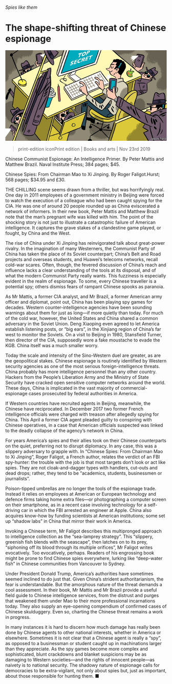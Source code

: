 ###### Spies like them

# The shape-shifting threat of Chinese espionage 

![image](images/20191123_BKD001_0.jpg) 

> print-edition iconPrint edition | Books and arts | Nov 23rd 2019 

Chinese Communist Espionage: An Intelligence Primer. By Peter Mattis and Matthew Brazil. Naval Institute Press; 384 pages; $45. 

Chinese Spies: From Chairman Mao to Xi Jinping. By Roger Faligot.Hurst; 568 pages; $34.95 and £30. 

THE CHILLING scene seems drawn from a thriller, but was horrifyingly real. One day in 2011 employees of a government ministry in Beijing were forced to watch the execution of a colleague who had been caught spying for the CIA. He was one of around 20 people rounded up as China eviscerated a network of informers. In their new book, Peter Mattis and Matthew Brazil note that the man’s pregnant wife was killed with him. The point of the shocking story is not just to illustrate a catastrophic failure of American intelligence. It captures the grave stakes of a clandestine game played, or fought, by China and the West. 

The rise of China under Xi Jinping has reinvigorated talk about great-power rivalry. In the imagination of many Westerners, the Communist Party of China has taken the place of its Soviet counterpart; China’s Belt and Road projects and overseas students, and Huawei’s telecoms networks, recall cold-war scares. Often, though, the fevered discussion of China’s reach and influence lacks a clear understanding of the tools at its disposal, and of what the modern Communist Party really wants. This fuzziness is especially evident in the realm of espionage. To some, every Chinese traveller is a potential spy; others dismiss fears of rampant Chinese spooks as paranoia. 

As Mr Mattis, a former CIA analyst, and Mr Brazil, a former American army officer and diplomat, point out, China has been playing spy games for decades. Western counter-intelligence agencies have been sounding warnings about them for just as long—if more quietly than today. For much of the cold war, however, the United States and China shared a common adversary in the Soviet Union. Deng Xiaoping even agreed to let America establish listening posts, or “big ears”, in the Xinjiang region of China’s far west to monitor the Soviets. On a visit to Beijing in 1980, Stansfield Turner, then director of the CIA, supposedly wore a fake moustache to evade the KGB. China itself was a much smaller worry. 

Today the scale and intensity of the Sino-Western duel are greater, as are the geopolitical stakes. Chinese espionage is routinely identified by Western security agencies as one of the most serious foreign-intelligence threats. China probably has more intelligence personnel than any other country. Hackers from the People’s Liberation Army and the Ministry of State Security have cracked open sensitive computer networks around the world. These days, China is implicated in the vast majority of commercial-espionage cases prosecuted by federal authorities in America. 

If Western countries have recruited agents in Beijing, meanwhile, the Chinese have reciprocated. In December 2017 two former French intelligence officials were charged with treason after allegedly spying for China. This April a former CIA agent pleaded guilty to conspiring with Chinese operatives, in a case that American officials suspected was linked to the deadly collapse of the agency’s network in China. 

For years America’s spies and their allies took on their Chinese counterparts on the quiet, preferring not to disrupt diplomacy. In any case, this was a slippery adversary to grapple with. In “Chinese Spies: From Chairman Mao to Xi Jinping”, Roger Faligot, a French author, relates the verdict of an FBI spy-hunter: the trouble with the job is that most targets don’t look or act like spies. They are not cloak-and-dagger types with handlers, cut-outs and dead drops; rather, they tend to be “academics, students, businessmen or journalists”. 

Poison-tipped umbrellas are no longer the tools of the espionage trade. Instead it relies on employees at American or European technology and defence firms taking home extra files—or photographing a computer screen on their smartphone, as in a recent case involving technology for a self-driving car in which the FBI arrested an engineer at Apple. China also acquires know-how by funding scientists at American institutions; some set up “shadow labs” in China that mirror their work in America. 

Invoking a Chinese term, Mr Faligot describes this multipronged approach to intelligence collection as the “sea-lamprey strategy”. This “slippery, greenish fish blends with the seascape”, then latches on to its prey, “siphoning off its blood through its multiple orifices”, Mr Faligot writes evocatively. Too evocatively, perhaps. Readers of his engrossing book might be prone to find Chinese spies everywhere, lurking like “deep-water fish” in Chinese communities from Vancouver to Sydney. 

Under President Donald Trump, America’s authorities have sometimes seemed inclined to do just that. Given China’s strident authoritarianism, the fear is understandable. But the amorphous nature of the threat demands a cool assessment. In their book, Mr Mattis and Mr Brazil provide a useful field guide to Chinese intelligence services, from the distrust and purges that weakened them under Mao to their more professional incarnations today. They also supply an eye-opening compendium of confirmed cases of Chinese skulduggery. Even so, charting the Chinese threat remains a work in progress. 

In many instances it is hard to discern how much damage has really been done by Chinese agents to other national interests, whether in America or elsewhere. Sometimes it is not clear that a Chinese agent is really a “spy”, as opposed to a businessman or student caught up in machinations larger than they appreciate. As the spy games become more complex and sophisticated, blunt crackdowns and blanket suspicions may be as damaging to Western societies—and the rights of innocent people—as naivety is to national security. The shadowy nature of espionage calls for democracies to be extra-vigilant, not only about spies but, just as important, about those responsible for hunting them. ■ 


